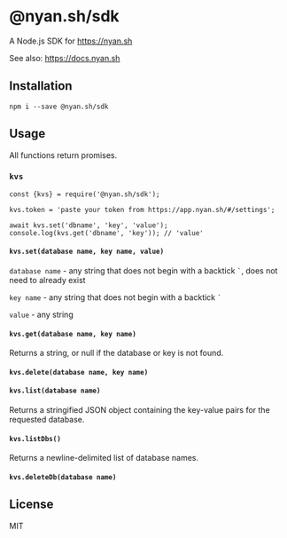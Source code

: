 # @nyan.sh/sdk

A Node.js SDK for <a href="https://nyan.sh">https://nyan.sh</a>

See also: <a href="https://docs.nyan.sh">https://docs.nyan.sh</a>

## Installation

```
npm i --save @nyan.sh/sdk
```

## Usage

All functions return promises.

### `kvs`

```
const {kvs} = require('@nyan.sh/sdk');

kvs.token = 'paste your token from https://app.nyan.sh/#/settings';

await kvs.set('dbname', 'key', 'value');
console.log(kvs.get('dbname', 'key')); // 'value'
```

#### `kvs.set(database name, key name, value)`

`database name` - any string that does not begin with a backtick ``` ` ```, does not need to already exist

`key name` - any string that does not begin with a backtick ``` ` ```

`value` - any string

#### `kvs.get(database name, key name)`

Returns a string, or null if the database or key is not found.

#### `kvs.delete(database name, key name)`

#### `kvs.list(database name)`

Returns a stringified JSON object containing the key-value pairs for the requested database.

#### `kvs.listDbs()`

Returns a newline-delimited list of database names.

#### `kvs.deleteDb(database name)`

## License

MIT
